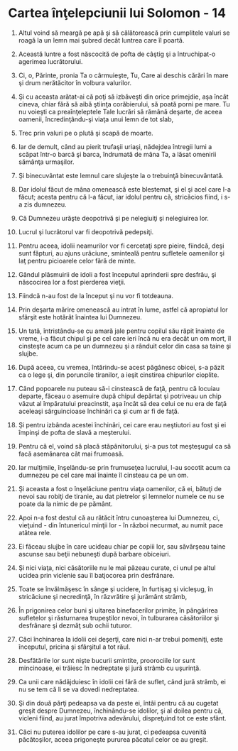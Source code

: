 # Cartea &#238;n&#355;elepciunii lui Solomon - 14

1. Altul voind să meargă pe apă şi să călătorească prin cumplitele valuri se roagă la un lemn mai şubred decât luntrea care îl poartă. 

2. Această luntre a fost născocită de pofta de câştig şi a întruchipat-o agerimea lucrătorului. 

3. Ci, o, Părinte, pronia Ta o cârmuieşte, Tu, Care ai deschis cărări în mare şi drum nerătăcitor în volbura valurilor. 

4. Şi cu aceasta arătat-ai că poţi să izbăveşti din orice primejdie, aşa încât cineva, chiar fără să aibă ştiinţa corăbierului, să poată porni pe mare. Tu nu voieşti ca preaînţeleptele Tale lucrări să rămână deşarte, de aceea oamenii, încredinţându-şi viaţa unui lemn de tot slab, 

5. Trec prin valuri pe o plută şi scapă de moarte. 

6. Iar de demult, când au pierit trufaşii uriaşi, nădejdea întregii lumi a scăpat într-o barcă şi barca, îndrumată de mâna Ta, a lăsat omenirii sămânţa urmaşilor. 

7. Şi binecuvântat este lemnul care slujeşte la o trebuinţă binecuvântată. 

8. Dar idolul făcut de mâna omenească este blestemat, şi el şi acel care l-a făcut; acesta pentru că l-a făcut, iar idolul pentru că, stricăcios fiind, i s-a zis dumnezeu. 

9. Că Dumnezeu urăşte deopotrivă şi pe nelegiuiţi şi nelegiuirea lor. 

10. Lucrul şi lucrătorul var fi deopotrivă pedepsiţi. 

11. Pentru aceea, idolii neamurilor vor fi cercetaţi spre pieire, fiindcă, deşi sunt făpturi, au ajuns urâciune, sminteală pentru sufletele oamenilor şi laţ pentru picioarele celor fără de minte. 

12. Gândul plăsmuirii de idoli a fost începutul aprinderii spre desfrâu, şi născocirea lor a fost pierderea vieţii. 

13. Fiindcă n-au fost de la început şi nu vor fi totdeauna. 

14. Prin deşarta mărire omenească au intrat în lume, astfel că apropiatul lor sfârşit este hotărât înaintea lui Dumnezeu. 

15. Un tată, întristându-se cu amară jale pentru copilul său răpit înainte de vreme, i-a făcut chipul şi pe cel care ieri încă nu era decât un om mort, îl cinsteşte acum ca pe un dumnezeu şi a rânduit celor din casa sa taine şi slujbe. 

16. După aceea, cu vremea, întărindu-se acest păgânesc obicei, s-a păzit ca o lege şi, din poruncile tiranilor, a ieşit cinstirea chipurilor cioplite. 

17. Când popoarele nu puteau să-i cinstească de faţă, pentru că locuiau departe, făceau o asemuire după chipul depărtat şi potriveau un chip văzut al împăratului preacinstit, aşa încât să dea celui ce nu era de faţă aceleaşi sârguincioase închinări ca şi cum ar fi de faţă. 

18. Şi pentru izbânda acestei închinări, cei care erau neştiutori au fost şi ei împinşi de pofta de slavă a meşterului. 

19. Pentru că el, voind să placă stăpânitorului, şi-a pus tot meşteşugul ca să facă asemănarea cât mai frumoasă. 

20. Iar mulţimile, înşelându-se prin frumuseţea lucrului, l-au socotit acum ca dumnezeu pe cel care mai înainte îl cinsteau ca pe un om. 

21. Şi aceasta a fost o înşelăciune pentru viaţa oamenilor, că ei, bătuţi de nevoi sau robiţi de tiranie, au dat pietrelor şi lemnelor numele ce nu se poate da la nimic de pe pământ. 

22. Apoi n-a fost destul că au rătăcit întru cunoaşterea lui Dumnezeu, ci, vieţuind - din întunericul minţii lor - în război necurmat, au numit pace atâtea rele. 

23. Ei făceau slujbe în care ucideau chiar pe copiii lor, sau săvârşeau taine ascunse sau beţii nebuneşti după barbare obiceiuri. 

24. Şi nici viaţa, nici căsătoriile nu le mai păzeau curate, ci unul pe altul ucidea prin viclenie sau îl batjocorea prin desfrânare. 

25. Toate se învălmăşesc în sânge şi ucidere, în furtişag şi vicleşug, în stricăciune şi necredinţă, în răzvrătire şi jurământ strâmb, 

26. În prigonirea celor buni şi uitarea binefacerilor primite, în pângărirea sufletelor şi răsturnarea trupeştilor nevoi, în tulburarea căsătoriilor şi desfrânare şi dezmăţ sub ochii tuturor. 

27. Căci închinarea la idolii cei deşerţi, care nici n-ar trebui pomeniţi, este începutul, pricina şi sfârşitul a tot răul. 

28. Desfătările lor sunt nişte bucurii smintite, proorociile lor sunt mincinoase, ei trăiesc în nedreptate şi jură strâmb cu uşurinţă. 

29. Ca unii care nădăjduiesc în idolii cei fără de suflet, când jură strâmb, ei nu se tem că li se va dovedi nedreptatea. 

30. Şi din două părţi pedeapsa va da peste ei, întâi pentru că au cugetat greşit despre Dumnezeu, închinându-se idolilor, şi al doilea pentru că, vicleni fiind, au jurat împotriva adevărului, dispreţuind tot ce este sfânt. 

31. Căci nu puterea idolilor pe care s-au jurat, ci pedeapsa cuvenită păcătoşilor, aceea prigoneşte pururea păcatul celor ce au greşit. 


